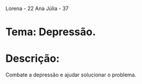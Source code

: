 Lorena - 22
Ana Júlia - 37

# Tema: Depressão.

# Descrição:
Combate a depressão e ajudar solucionar o problema.
